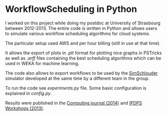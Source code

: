# WorkflowScheduling in Python

I worked on this project while doing my postdoc at University of Strasbourg between 2012-2013. The entire code is written in Python and allows users to simulate various workflow scheduling algorithms for cloud systems.

The particular setup used AWS and per hour billing (still in use at that time).

It allows the export of plots in *.plt* format for plotting nice graphs in PSTricks as well as *.arff* files containing the best scheduling algorithms which can be used in WEKA for machine learning.

The code also allows to export workflows to be used by the [SimSchlouder](https://gitlab.unistra.fr/gossa/schiaas-tutorial) simulator developed at the same time by a different team in the group.

To run the code see *experiments.py* file. Some basic configuration is explained in *config.py*.

Results were published in the [Computing journal (2014)](https://dl.acm.org/doi/10.1007/s00607-014-0410-0) and [IPDPS Workshops (2013)](https://ieeexplore.ieee.org/document/6651116).
